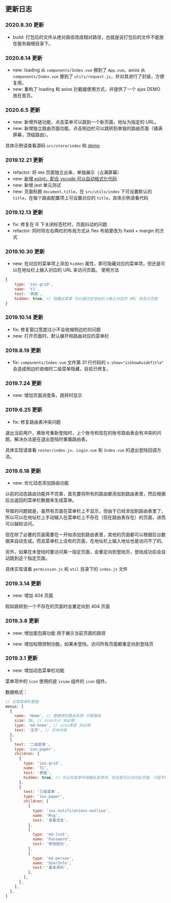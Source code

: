 ## 更新日志

### 2020.8.30 更新

- build: 打包后的文件从绝对路径改成相对路径，也就是说打包后的文件不能放在服务器根目录下。

### 2020.8.14 更新

- new: loading 从 `components/Index.vue` 挪到了 `App.vue`。axios 从 `components/Index.vue` 挪到了 `utils/request.js`，并对其进行了封装，方便复用。
- new: 重构了 loading 和 axios 拦截器使用方式，并提供了一个 ajax DEMO 放在首页。

### 2020.6.5 更新

- new: 新增外链功能，点击菜单可以跳到一个新页面，地址为指定的 URL。
- new: 新增独立路由页面功能，点击侧边栏可以跳转到单独的路由页面（铺满屏幕，顶级路由）。

具体示例请查看源码 `src/store/index` 和 [demo](https://woai3c.github.io/)

### 2019.12.21 更新

- refactor: 将 `404` 页面独立出来，单独展示（占满屏幕）
- new: [新增 eslint，配合 vscode 可以自动格式化代码](https://github.com/woai3c/Front-end-articles/blob/master/eslint-vscode-format.md)
- new: 新增 jest 单元测试
- new: 页面标题 `document.title`，在 `src/utils/index` 下可设置默认的 `title`，在每个路由配置项上可设置对应的 `title`，具体示例请看代码

### 2019.12.13 更新

- fix: 修复在 IE 下关闭标签栏时，页面抖动的问题
- refactor: 同时将左右两栏的布局方式从 flex 布局更改为 fixed + margin 的方式

### 2019.10.30 更新

- new: 在对应的菜单项上添加 `hidden` 属性，即可隐藏对应的菜单项，但还是可以在地址栏上输入对应的 URL 来访问页面。
  使用方法

```js
{
    type: 'ios-grid',
    name: 't1',
    text: '表格',
    hidden: true, // 隐藏此菜单 可以通过在地址栏上输入对应的 URL 来显示页面
}
```

### 2019.10.14 更新

- fix: 修复窗口宽度过小不会收缩侧边栏的问题
- new: 打开页面时，默认展开和路由对应的菜单栏

### 2019.8.19 更新

- fix: `components/Index.vue` 文件第 31 行代码的 `v-show="isShowAsideTitle"` 会造成侧边栏收缩时二级菜单隐藏，目前已修复。

### 2019.7.24 更新

- new: 增加页面进度条，跳转时显示

### 2019.6.25 更新

- fix: 修复路由表冲突问题

退出当前用户，换账号重新登陆时，上个账号和现在的账号路由表会有冲突的问题，解决办法是在退出登陆时重置路由表。

具体实现请查看 `router/index.js`、`Login.vue` 和 `Index.vue` 的退出登陆回调方法。

### 2019.6.18 更新

- new: 优化动态添加路由功能

以前的动态路由功能并不完善，首先要将所有的路由都添加到路由表里，然后根据后台返回的菜单栏数据来生成菜单。

导致的问题就是，虽然有页面在菜单栏上不显示，但由于已经添加到路由表里了，所以可以在地址栏上手动输入在菜单栏上不存在（但在路由表存在）的页面，进而可以越权访问。

现在除了必要的页面需要在一开始添加到路由表里，其他的页面都可以根据后台数据来自动生成。而且菜单栏上没有的页面，在地址栏上输入地址也是访问不了的。

另外，如果在未登陆时要访问某一指定页面，会重定向到登陆页，登陆成功后会自动跳到这个指定页面。

具体实现请看 `permission.js` 和 `util` 目录下的 `index.js` 文件

### 2019.3.14 更新

- new: 增加 404 页面

假如跳转到一个不存在的页面时会重定向到 404 页面

### 2019.3.8 更新

- new: 增加面包屑功能 用于展示当前页面的路径

- new: 增加权限控制功能，如果未登陆，访问所有页面都重定向到登陆页

### 2019.3.1 更新

- new: 增加动态菜单栏功能

菜单项中的 `icon` 使用的是 `iview` 组件的 `icon` 组件。

数据格式：

```js
// 左侧菜单栏数据
menus: [
  {
    name: 'Home', // 要跳转的路由名称 不是路径
    size: 18, // icon大小 非必填
    type: 'md-home', // icon类型 非必填
    text: '主页', // 文本内容
  },
  {
    text: '二级菜单',
    type: 'ios-paper',
    children: [
      {
        type: 'ios-grid',
        name: 'T1',
        text: '表格',
        hidden: true, // 可以在菜单中隐藏此菜单项，但还是可以访问此页面，只是不能在菜单栏中看见。
      },
      {
        text: '三级菜单',
        type: 'ios-paper',
        children: [
          {
            type: 'ios-notifications-outline',
            name: 'Msg',
            text: '查看消息',
          },
          {
            type: 'md-lock',
            name: 'Password',
            text: '修改密码',
          },
          {
            type: 'md-person',
            name: 'UserInfo',
            text: '基本资料',
          },
        ],
      },
    ],
  },
]
```
